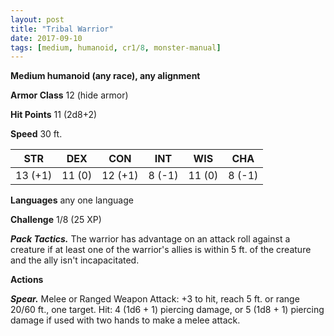 ```yaml
---
layout: post
title: "Tribal Warrior"
date: 2017-09-10
tags: [medium, humanoid, cr1/8, monster-manual]
---
```


**Medium humanoid (any race), any alignment**

**Armor Class** 12 (hide armor)

**Hit Points** 11 (2d8+2)

**Speed** 30 ft.

|   STR   |   DEX   |   CON   |   INT   |   WIS   |   CHA   |
|:-----:|:-----:|:-----:|:-----:|:-----:|:-----:|
| 13 (+1) | 11 (0) | 12 (+1) | 8 (-1) | 11 (0) | 8 (-1) |

**Languages** any one language

**Challenge** 1/8 (25 XP)

***Pack Tactics.*** The warrior has advantage on an attack roll against a creature if at least one of the warrior's allies is within 5 ft. of the creature and the ally isn't incapacitated.

**Actions**

***Spear.*** Melee or Ranged Weapon Attack: +3 to hit, reach 5 ft. or range 20/60 ft., one target. Hit: 4 (1d6 + 1) piercing damage, or 5 (1d8 + 1) piercing damage if used with two hands to make a melee attack.

